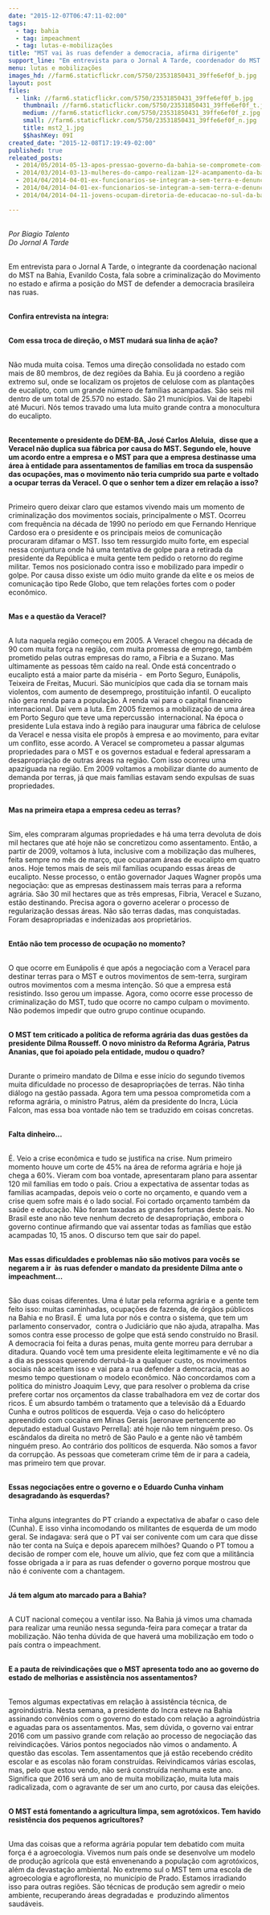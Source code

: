 ```yaml
---
date: "2015-12-07T06:47:11-02:00"
tags:
  - tag: bahia
  - tag: impeachment
  - tag: lutas-e-mobilizações
title: "MST vai às ruas defender a democracia, afirma dirigente"
support_line: "Em entrevista para o Jornal A Tarde, coordenador do MST na Bahia sinaliza luta contra o  impeachment da presidente Dilma. "
menu: lutas e mobilizações
images_hd: //farm6.staticflickr.com/5750/23531850431_39ffe6ef0f_b.jpg
layout: post
files:
  - link: //farm6.staticflickr.com/5750/23531850431_39ffe6ef0f_b.jpg
    thumbnail: //farm6.staticflickr.com/5750/23531850431_39ffe6ef0f_t.jpg
    medium: //farm6.staticflickr.com/5750/23531850431_39ffe6ef0f_z.jpg
    small: //farm6.staticflickr.com/5750/23531850431_39ffe6ef0f_n.jpg
    title: mst2_1.jpg
    $$hashKey: 09I
created_date: "2015-12-08T17:19:49-02:00"
published: true
releated_posts:
  - 2014/05/2014-05-13-apos-pressao-governo-da-bahia-se-compromete-com-pauta-dos-sem-terra.md
  - 2014/03/2014-03-13-mulheres-do-campo-realizam-12º-acampamento-da-bahia-em-salvador.md-e
  - 2014/04/2014-04-01-ex-funcionarios-se-integram-a-sem-terra-e-denunciam-praticas-de-fazenda-na-ba.md
  - 2014/04/2014-04-01-ex-funcionarios-se-integram-a-sem-terra-e-denunciam-praticas-de-fazenda-na-ba.md-e
  - 2014/04/2014-04-11-jovens-ocupam-diretoria-de-educacao-no-sul-da-bahia-e-cobram-direitos.md-e

---
```

<p class="p1"><br />
<em>Por Biagio Talento<br />
Do Jornal A Tarde</em></p>

<p class="p1"><br />
<span class="s1">Em entrevista para o Jornal A Tarde, o integrante da&nbsp;coordena&ccedil;&atilde;o nacional do MST na Bahia,&nbsp;Evanildo Costa, fala sobre a criminaliza&ccedil;&atilde;o do Movimento no estado e afirma a posi&ccedil;&atilde;o do MST de&nbsp;defender a democracia brasileira nas ruas.</span></p>

<p class="p1"><br />
<strong>Confira entrevista na &iacute;ntegra:</strong></p>

<p class="p1"><br />
<span class="s1"><b>Com essa troca de dire&ccedil;&atilde;o, o MST mudar&aacute; sua linha de a&ccedil;&atilde;o?</b></span></p>

<p class="p1"><br />
<span class="s1">N&atilde;o muda muita coisa. Temos uma dire&ccedil;&atilde;o consolidada no estado com mais de 80 membros, de dez regi&otilde;es da Bahia. Eu j&aacute; coordeno a regi&atilde;o extremo sul, onde se localizam os projetos de celulose com as planta&ccedil;&otilde;es de eucalipto, com um grande n&uacute;mero de fam&iacute;lias acampadas. S&atilde;o seis mil dentro de um total de 25.570 no estado. S&atilde;o 21 munic&iacute;pios. Vai de Itapebi at&eacute; Mucuri. N&oacute;s temos travado uma luta muito grande contra a monocultura do eucalipto.</span></p>

<p class="p1"><br />
<span class="s1"><b>Recentemente o presidente do DEM-BA, Jos&eacute; Carlos Aleluia,&nbsp; disse que a Veracel n&atilde;o duplica sua f&aacute;brica por causa do MST. Segundo ele, houve um acordo entre a empresa e o MST para que a empresa destinasse uma &aacute;rea &agrave; entidade para assentamentos de fam&iacute;lias em troca da suspens&atilde;o das ocupa&ccedil;&otilde;es, mas o movimento n&atilde;o teria cumprido sua parte e voltado a ocupar terras da Veracel. O que o senhor tem a dizer em rela&ccedil;&atilde;o a isso?</b></span></p>

<p class="p1"><br />
<span class="s1">Primeiro quero deixar claro que estamos vivendo mais um momento de criminaliza&ccedil;&atilde;o dos movimentos sociais, principalmente o MST. Ocorreu com frequ&ecirc;ncia na d&eacute;cada de 1990 no per&iacute;odo em que Fernando Henrique Cardoso era o presidente e os principais meios de comunica&ccedil;&atilde;o procuraram difamar o MST. Isso tem ressurgido muito forte, em especial nessa conjuntura onde h&aacute; uma tentativa de golpe para a retirada da presidente da Rep&uacute;blica e muita gente tem pedido o retorno do regime militar. Temos nos posicionado contra isso e mobilizado para impedir o golpe. Por causa disso existe um &oacute;dio muito grande da elite e os meios de comunica&ccedil;&atilde;o tipo Rede Globo, que tem rela&ccedil;&otilde;es fortes com o poder econ&ocirc;mico.</span></p>

<p class="p1"><br />
<span class="s1"><b>Mas e a quest&atilde;o da Veracel?</b></span></p>

<p class="p1"><br />
<span class="s1">A luta naquela regi&atilde;o come&ccedil;ou em 2005. A Veracel chegou na d&eacute;cada de 90 com muita for&ccedil;a na regi&atilde;o, com muita promessa de emprego, tamb&eacute;m prometido pelas outras empresas do ramo, a Fibria e a Suzano. Mas ultimamente as pessoas t&ecirc;m ca&iacute;do na real. Onde est&aacute; concentrado o eucalipto est&aacute; a maior parte da mis&eacute;ria -&nbsp; em Porto Seguro, Eun&aacute;polis, Teixeira de Freitas, Mucuri. S&atilde;o munic&iacute;pios que cada dia se tornam mais violentos, com aumento de desemprego, prostitui&ccedil;&atilde;o infantil. O eucalipto n&atilde;o gera renda para a popula&ccedil;&atilde;o. A renda vai para o capital financeiro internacional. Da&iacute; vem a luta. Em 2005 fizemos a mobiliza&ccedil;&atilde;o de uma &aacute;rea em Porto Seguro que teve uma repercuss&atilde;o&nbsp; internacional. Na &eacute;poca o presidente Lula estava indo &agrave; regi&atilde;o para inaugurar uma f&aacute;brica de celulose da Veracel e nessa visita ele prop&ocirc;s &agrave; empresa e ao movimento, para evitar um conflito, esse acordo. A Veracel se comprometeu a passar algumas propriedades para o MST e os governos estadual e federal apressaram a desapropria&ccedil;&atilde;o de outras &aacute;reas na regi&atilde;o. Com isso ocorreu uma apaziguada na regi&atilde;o. Em 2009 voltamos a mobilizar diante do aumento de demanda por terras, j&aacute; que mais fam&iacute;lias estavam sendo expulsas de suas propriedades.</span></p>

<p class="p1"><br />
<span class="s1"><b>Mas na primeira etapa a empresa cedeu as terras?</b></span></p>

<p class="p1"><br />
<span class="s1">Sim, eles compraram algumas propriedades e h&aacute; uma terra devoluta de dois mil hectares que at&eacute; hoje n&atilde;o se concretizou como assentamento. Ent&atilde;o, a partir de 2009, voltamos &agrave; luta, inclusive com a mobiliza&ccedil;&atilde;o das mulheres, feita sempre no m&ecirc;s de mar&ccedil;o, que ocuparam &aacute;reas de eucalipto em quatro anos. Hoje temos mais de seis mil fam&iacute;lias ocupando essas &aacute;reas de eucalipto. Nesse processo, o ent&atilde;o governador Jaques Wagner prop&ocirc;s uma negocia&ccedil;&atilde;o: que as empresas destinassem mais terras para a reforma agr&aacute;ria. S&atilde;o 30 mil hectares que as tr&ecirc;s empresas, Fibria, Veracel e Suzano, est&atilde;o destinando. Precisa agora o governo acelerar o processo de regulariza&ccedil;&atilde;o dessas &aacute;reas. N&atilde;o s&atilde;o terras dadas, mas conquistadas. Foram desapropriadas e indenizadas aos propriet&aacute;rios.</span></p>

<p class="p1"><br />
<span class="s1"><b>Ent&atilde;o n&atilde;o tem processo de ocupa&ccedil;&atilde;o no momento?</b></span></p>

<p class="p1"><br />
<span class="s1">O que ocorre em Eun&aacute;polis &eacute; que ap&oacute;s a negocia&ccedil;&atilde;o com a Veracel para destinar terras para o MST e outros movimentos de sem-terra, surgiram outros movimentos com a mesma inten&ccedil;&atilde;o. S&oacute; que a empresa est&aacute; resistindo. Isso gerou um impasse. Agora, como ocorre esse processo de criminaliza&ccedil;&atilde;o do MST, tudo que ocorre no campo culpam o movimento. N&atilde;o podemos impedir que outro grupo continue ocupando.</span></p>

<p class="p1"><br />
<span class="s1"><b>O MST tem criticado a pol&iacute;tica de reforma agr&aacute;ria das duas gest&otilde;es da presidente Dilma Rousseff. O novo ministro da Reforma Agr&aacute;ria, Patrus Ananias, que foi apoiado pela entidade, mudou o quadro?</b></span></p>

<p class="p1"><br />
<span class="s1">Durante o primeiro mandato de Dilma e esse in&iacute;cio do segundo tivemos muita dificuldade no processo de desapropria&ccedil;&otilde;es de terras. N&atilde;o tinha di&aacute;logo na gest&atilde;o passada. Agora tem uma pessoa comprometida com a reforma agr&aacute;ria, o ministro Patrus, al&eacute;m da presidente do Incra, L&uacute;cia Falcon, mas essa boa vontade n&atilde;o tem se traduzido em coisas concretas.</span></p>

<p class="p1"><br />
<span class="s1"><b>Falta dinheiro...</b></span></p>

<p class="p1"><br />
<span class="s1">&Eacute;. Veio a crise econ&ocirc;mica e tudo se justifica na crise. Num primeiro momento houve um corte de 45% na &aacute;rea de reforma agr&aacute;ria e hoje j&aacute; chega a 60%. Vieram com boa vontade, apresentaram plano para assentar 120 mil fam&iacute;lias em todo o pa&iacute;s. Criou a expectativa de assentar todas as fam&iacute;lias acampadas, depois veio o corte no or&ccedil;amento, e quando vem a crise quem sofre mais &eacute; o lado social. Foi cortado or&ccedil;amento tamb&eacute;m da sa&uacute;de e educa&ccedil;&atilde;o. N&atilde;o foram taxadas as grandes fortunas deste pa&iacute;s. No Brasil este ano n&atilde;o teve nenhum decreto de desapropria&ccedil;&atilde;o, embora o governo continue afirmando que vai assentar todas as fam&iacute;lias que est&atilde;o acampadas 10, 15 anos. O discurso tem que sair do papel.</span></p>

<p class="p1"><br />
<span class="s1"><b>Mas essas dificuldades e problemas n&atilde;o s&atilde;o motivos para voc&ecirc;s se negarem a ir&nbsp; &agrave;s ruas defender o mandato da presidente Dilma ante o impeachment...</b></span></p>

<p class="p1"><br />
<span class="s1">S&atilde;o duas coisas diferentes. Uma &eacute; lutar pela reforma agr&aacute;ria e&nbsp; a gente tem feito isso: muitas caminhadas, ocupa&ccedil;&otilde;es de fazenda, de &oacute;rg&atilde;os p&uacute;blicos na Bahia e no Brasil. &Eacute;&nbsp; uma luta por n&oacute;s e contra o sistema, que tem um parlamento conservador,&nbsp; contra o Judici&aacute;rio que n&atilde;o ajuda, atrapalha. Mas somos contra esse processo de golpe que est&aacute; sendo constru&iacute;do no Brasil. A democracia foi feita a duras penas, muita gente morreu para derrubar a ditadura. Quando voc&ecirc; tem uma presidente eleita legitimamente e v&ecirc; no dia a dia as pessoas querendo derrub&aacute;-la a qualquer custo, os movimentos sociais n&atilde;o&nbsp;aceitam&nbsp;isso e vai&nbsp;para a rua defender a democracia, mas ao mesmo tempo questionam&nbsp;o modelo econ&ocirc;mico. N&atilde;o concordamos com a pol&iacute;tica do ministro Joaquim Levy, que para resolver o problema da crise prefere cortar nos or&ccedil;amentos da classe trabalhadora em vez de cortar dos ricos. &Eacute; um absurdo tamb&eacute;m o tratamento que a televis&atilde;o d&aacute; a Eduardo Cunha e outros pol&iacute;ticos de esquerda. Veja o caso do helic&oacute;ptero apreendido com coca&iacute;na em Minas Gerais [aeronave pertencente ao deputado estadual Gustavo Perrella]: at&eacute; hoje n&atilde;o tem ningu&eacute;m preso. Os esc&acirc;ndalos da direita no metr&ocirc; de S&atilde;o Paulo e a gente n&atilde;o v&ecirc; tamb&eacute;m ningu&eacute;m preso. Ao contr&aacute;rio dos pol&iacute;ticos de esquerda. N&atilde;o somos a favor da corrup&ccedil;&atilde;o. As pessoas que cometeram crime t&ecirc;m de ir para a cadeia, mas primeiro tem que provar.</span></p>

<p class="p1"><br />
<span class="s1"><b>Essas negocia&ccedil;&otilde;es entre o governo e o Eduardo Cunha vinham desagradando &agrave;s esquerdas?</b></span></p>

<p class="p1"><br />
<span class="s1">Tinha alguns integrantes do PT criando a expectativa de abafar o caso dele (Cunha). E isso vinha incomodando os militantes de esquerda de um modo geral. Se indagava: ser&aacute; que o PT vai ser conivente com um cara que disse n&atilde;o ter conta na Su&iacute;&ccedil;a e depois aparecem milh&otilde;es? Quando o PT tomou a decis&atilde;o de romper com ele, houve um al&iacute;vio, que fez com que a milit&acirc;ncia fosse obrigada a ir para as ruas defender o governo porque mostrou que n&atilde;o &eacute; conivente com a chantagem.</span></p>

<p class="p1"><br />
<span class="s1"><b>J&aacute; tem algum ato marcado para a Bahia?</b></span></p>

<p class="p1"><br />
<span class="s1">A CUT nacional come&ccedil;ou a ventilar isso. Na Bahia j&aacute; vimos uma chamada para realizar uma reuni&atilde;o nessa segunda-feira para come&ccedil;ar a tratar da mobiliza&ccedil;&atilde;o. N&atilde;o tenha d&uacute;vida de que haver&aacute; uma mobiliza&ccedil;&atilde;o em todo o pa&iacute;s contra o impeachment.</span></p>

<p class="p1"><br />
<span class="s1"><b>E a pauta de reivindica&ccedil;&otilde;es que o MST apresenta todo ano ao governo do estado de melhorias e assist&ecirc;ncia nos assentamentos?</b></span></p>

<p class="p1"><br />
<span class="s1">Temos algumas expectativas em rela&ccedil;&atilde;o &agrave; assist&ecirc;ncia t&eacute;cnica, de agroind&uacute;stria. Nesta semana, a presidente do Incra esteve na Bahia assinando conv&ecirc;nios com o governo do estado com rela&ccedil;&atilde;o a agroind&uacute;stria e aguadas para os assentamentos. Mas, sem d&uacute;vida, o governo vai entrar 2016 com um passivo grande com rela&ccedil;&atilde;o ao processo de negocia&ccedil;&atilde;o das reivindica&ccedil;&otilde;es. V&aacute;rios pontos negociados n&atilde;o vimos o andamento. A quest&atilde;o das escolas. Tem assentamentos que j&aacute; est&atilde;o recebendo cr&eacute;dito escolar e as escolas n&atilde;o foram constru&iacute;das. Reivindicamos v&aacute;rias escolas, mas, pelo que estou vendo, n&atilde;o ser&aacute; constru&iacute;da nenhuma este ano. Significa que 2016 ser&aacute; um ano de muita mobiliza&ccedil;&atilde;o, muita luta mais radicalizada, com o agravante de ser um ano curto, por causa das elei&ccedil;&otilde;es.</span></p>

<p class="p1"><br />
<span class="s1"><b>O MST est&aacute; fomentando a agricultura limpa, sem agrot&oacute;xicos. Tem havido resist&ecirc;ncia dos pequenos agricultores?</b></span></p>

<p class="p1"><br />
<span class="s1">Uma das coisas que a reforma agr&aacute;ria popular tem debatido com muita for&ccedil;a &eacute; a agroecologia. Vivemos num pa&iacute;s onde se desenvolve um modelo de produ&ccedil;&atilde;o agr&iacute;cola que est&aacute; envenenando a popula&ccedil;&atilde;o com agrot&oacute;xicos, al&eacute;m da devasta&ccedil;&atilde;o ambiental. No extremo sul o MST tem uma escola de agroecologia e agrofloresta, no munic&iacute;pio de Prado. Estamos irradiando isso para outras regi&otilde;es. S&atilde;o t&eacute;cnicas de produ&ccedil;&atilde;o sem agredir o meio ambiente, recuperando &aacute;reas degradadas e&nbsp; produzindo alimentos saud&aacute;veis.</span></p>
